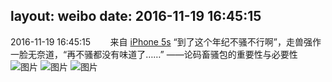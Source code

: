 layout: weibo
date: 2016-11-19 16:45:15
---
2016-11-19 16:45:15  &nbsp;&nbsp;&nbsp;&nbsp;&nbsp;&nbsp; 来自 <a href="sinaweibo://customweibosource" rel="nofollow">iPhone 5s</a>
“到了这个年纪不骚不行啊”，走兽强作一脸无奈道，“再不骚都没有味道了……” ——论码畜骚包的重要性与必要性 ​​​
![图片](https://ww4.sinaimg.cn/large/6d2a6003jw1f9xie5g4kej20rs0kuq7l.jpg)
![图片](https://ww2.sinaimg.cn/large/6d2a6003jw1f9xie64enij20ku0rsgq4.jpg)
![图片](https://ww3.sinaimg.cn/large/6d2a6003jw1f9xiex042tj20ku0rsjwa.jpg)

